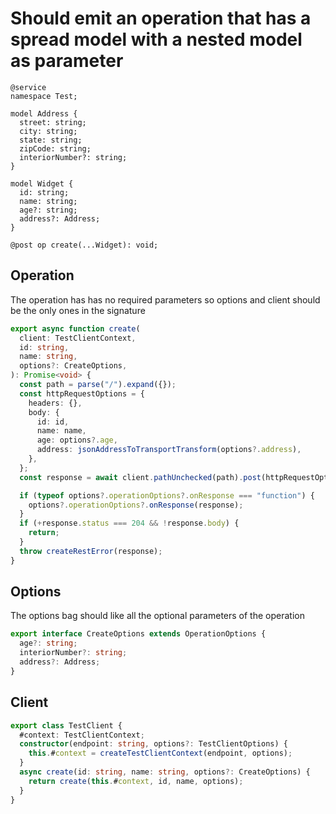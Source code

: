# Should emit an operation that has a spread model with a nested model as parameter

```tsp
@service
namespace Test;

model Address {
  street: string;
  city: string;
  state: string;
  zipCode: string;
  interiorNumber?: string;
}

model Widget {
  id: string;
  name: string;
  age?: string;
  address?: Address;
}

@post op create(...Widget): void;
```

## Operation

The operation has has no required parameters so options and client should be the only ones in the signature

```ts src/api/testClientOperations.ts function create
export async function create(
  client: TestClientContext,
  id: string,
  name: string,
  options?: CreateOptions,
): Promise<void> {
  const path = parse("/").expand({});
  const httpRequestOptions = {
    headers: {},
    body: {
      id: id,
      name: name,
      age: options?.age,
      address: jsonAddressToTransportTransform(options?.address),
    },
  };
  const response = await client.pathUnchecked(path).post(httpRequestOptions);

  if (typeof options?.operationOptions?.onResponse === "function") {
    options?.operationOptions?.onResponse(response);
  }
  if (+response.status === 204 && !response.body) {
    return;
  }
  throw createRestError(response);
}
```

## Options

The options bag should like all the optional parameters of the operation

```ts src/api/testClientOperations.ts interface CreateOptions
export interface CreateOptions extends OperationOptions {
  age?: string;
  interiorNumber?: string;
  address?: Address;
}
```

## Client

```ts src/testClient.ts class TestClient
export class TestClient {
  #context: TestClientContext;
  constructor(endpoint: string, options?: TestClientOptions) {
    this.#context = createTestClientContext(endpoint, options);
  }
  async create(id: string, name: string, options?: CreateOptions) {
    return create(this.#context, id, name, options);
  }
}
```
